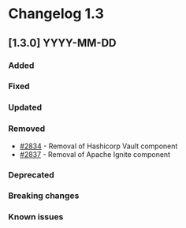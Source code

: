 # Changelog 1.3

## [1.3.0] YYYY-MM-DD

### Added

### Fixed

### Updated

### Removed

- [#2834](https://github.com/epiphany-platform/epiphany/issues/2834) - Removal of Hashicorp Vault component
- [#2837](https://github.com/epiphany-platform/epiphany/issues/2837) - Removal of Apache Ignite component

### Deprecated

### Breaking changes

### Known issues
